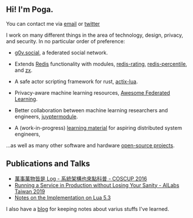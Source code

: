 ## Hi! I'm Poga.

You can contact me via [email](mailto://poga.po@gmail.com) or [twitter](https://twitter.com/devpoga)

I work on many different things in the area of technology, design, privacy, and security. In no particular order of preference:

- [g0v.social](https://g0v.social), a federated social network.

- Extends [Redis](https://redis.io/) functionality with modules, [redis-rating](https://github.com/poga/redis-rating), [redis-percentile](https://github.com/poga/redis-percentile), and [zx](https://github.com/humble-tools/zx).

- A safe actor scripting framework for rust, [actix-lua](https://github.com/poga/actix-lua).

- Privacy-aware machine learning resources, [Awesome Federated Learning](https://github.com/poga/awesome-federated-learning).

- Better collaboration between machine learning researchers and engineers, [juyptermodule](https://github.com/poga/jupytermodule).

- A (work-in-progress) [learning material](/distributed_system/) for aspiring distributed system engineers,

...as well as many other software and hardware [open-source projects](https://github.com/poga).

## Publications and Talks

- [萬事萬物皆是 Log - 系統架構也來點科普 - COSCUP 2016](https://devpoga.org/post/2016-08-20_%E8%90%AC%E4%BA%8B%E8%90%AC%E7%89%A9%E7%9A%86%E6%98%AF-log-%E7%B3%BB%E7%B5%B1%E6%9E%B6%E6%A7%8B%E4%B9%9F%E4%BE%86%E9%BB%9E%E7%A7%91%E6%99%AE/)
- [Running a Service in Production without Losing Your Sanity - AILabs Taiwan 2019](https://www.slideshare.net/slideshow/embed_code/key/weOsOfldcNyPbB)
- [Notes on the Implementation on Lua 5.3](https://poga.github.io/lua53-notes/)

I also have a [blog](/post/) for keeping notes about varius stuffs I've learned.
